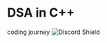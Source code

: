 # DSA in C++
coding journey
![Discord Shield](https://discordapp.com/api/guilds/1025786666260111483/widget.png?style=shield)
